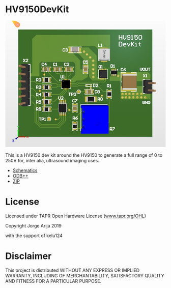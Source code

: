 # HV9150DevKit

![](/Board.JPG)

This is a HV9150 dev kit around the HV9150 to generate a full range of 0 to 250V for, inter alia, ultrasound imaging uses.

* [Schematics](/HV9150DevKit.pdf)
* [ODB++](/HV9150DevKitODB++.zip)
* [ZIP](/HV9150DevKit.zip)

# License

Licensed under TAPR Open Hardware License (www.tapr.org/OHL)

Copyright Jorge Arija 2019

with the support of kelu124

# Disclaimer

This project is distributed WITHOUT ANY EXPRESS OR IMPLIED WARRANTY, INCLUDING OF MERCHANTABILITY, SATISFACTORY QUALITY AND FITNESS FOR A PARTICULAR PURPOSE. 
